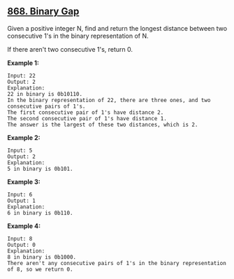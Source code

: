 ## [868. Binary Gap](https://leetcode.com/problems/binary-gap/)

Given a positive integer N, find and return the longest distance between two consecutive 1's in the binary representation of N.

If there aren't two consecutive 1's, return 0.

**Example 1:**

```
Input: 22
Output: 2
Explanation:
22 in binary is 0b10110.
In the binary representation of 22, there are three ones, and two consecutive pairs of 1's.
The first consecutive pair of 1's have distance 2.
The second consecutive pair of 1's have distance 1.
The answer is the largest of these two distances, which is 2.
```

**Example 2:**

```
Input: 5
Output: 2
Explanation:
5 in binary is 0b101.
```

**Example 3:**

```
Input: 6
Output: 1
Explanation:
6 in binary is 0b110.
```

**Example 4:**

```
Input: 8
Output: 0
Explanation:
8 in binary is 0b1000.
There aren't any consecutive pairs of 1's in the binary representation of 8, so we return 0.
```
